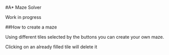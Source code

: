 #A* Maze Solver

Work in progress

##How to create a maze

Using different tiles selected by the buttons you can create your own maze.

Clicking on an already filled tile will delete it
